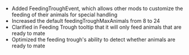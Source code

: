 - Added FeedingTroughEvent, which allows other mods to customize the feeding of their animals for special handling
- Increased the default feedingTroughMaxAnimals from 8 to 24
- Clarified in Feeding Trough tooltip that it will only feed animals that are ready to mate
- Optimized the feeding trough's ability to detect whether animals are ready to mate